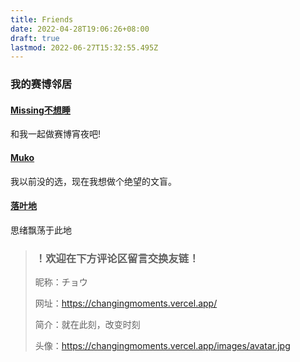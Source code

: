 ```yaml
---
title: Friends
date: 2022-04-28T19:06:26+08:00
draft: true
lastmod: 2022-06-27T15:32:55.495Z
---
```

### 我的赛博邻居

#### [Missing不想睡](https://hugo-missingid.vercel.app/)

和我一起做赛博宵夜吧!

#### [Muko](https://hugo-mukokka.vercel.app/)

我以前没的选，现在我想做个绝望的文盲。

#### [落叶地](https://good-luck.vercel.app/)
思绪飘荡于此地

> ### ！欢迎在下方评论区留言交换友链！
> 昵称：チョウ 
> 
> 网址：https://changingmoments.vercel.app/ 
> 
> 简介：就在此刻，改变时刻 
> 
> 头像：https://changingmoments.vercel.app/images/avatar.jpg